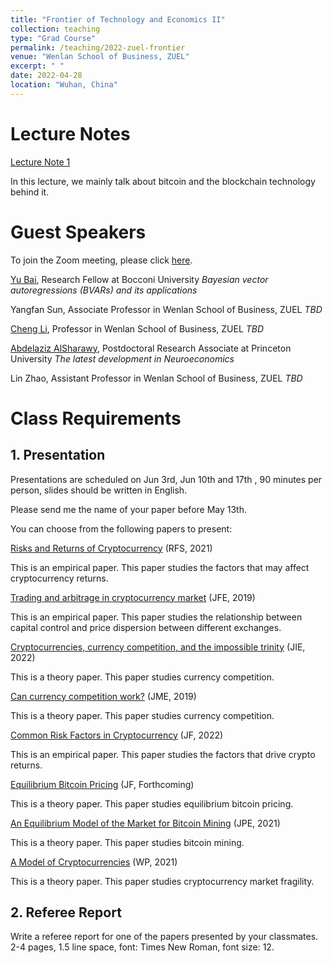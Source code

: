 ```yaml
---
title: "Frontier of Technology and Economics II"
collection: teaching
type: "Grad Course"
permalink: /teaching/2022-zuel-frontier
venue: "Wenlan School of Business, ZUEL"
excerpt: " "
date: 2022-04-28
location: "Wuhan, China"
---
```


# Lecture Notes

[Lecture Note 1](https://github.com/Anonymous-Y/my_website/blob/528a7beaae7232fc87d98f856e2d24c5ecee9f67/files/zuel/frontier_of_technology_and_economics_ii/letcure_1.pdf)

In this lecture, we mainly talk about bitcoin and the blockchain technology behind it.

# Guest Speakers

To join the Zoom meeting, please click [here](https://virginiatech.zoom.us/j/85398946300).

[Yu Bai](https://sites.google.com/view/yubai90/home), Research Fellow at Bocconi University
*Bayesian vector autoregressions (BVARs) and its applications*

Yangfan Sun, Associate Professor in Wenlan School of Business, ZUEL
*TBD*

[Cheng Li](https://chengli.weebly.com), Professor in Wenlan School of Business, ZUEL
*TBD*

[Abdelaziz AlSharawy](https://sites.google.com/a/vt.edu/alsharawy/), Postdoctoral Research Associate at Princeton University
*The latest development in Neuroeconomics*

Lin Zhao, Assistant Professor in Wenlan School of Business, ZUEL
*TBD*


# Class Requirements

## 1. Presentation

Presentations are scheduled on Jun 3rd, Jun 10th and 17th , 90 minutes per person, slides should be written in English.  

Please send me the name of your paper before May 13th.

You can choose from the following papers to present:

[Risks and Returns of Cryptocurrency](https://doi.org/10.1093/rfs/hhaa113) (RFS, 2021)

This is an empirical paper. This paper studies the factors that may affect cryptocurrency returns.

[Trading and arbitrage in cryptocurrency market](https://doi.org/10.1016/j.jfineco.2019.07.001) (JFE, 2019)

This is an empirical paper. This paper studies the relationship between capital control and price dispersion between different exchanges.

[Cryptocurrencies, currency competition, and the impossible trinity](https://doi.org/10.1016/j.jinteco.2022.103601) (JIE, 2022)

This is a theory paper. This paper studies currency competition.

[Can currency competition work?](https://doi.org/10.1016/j.jmoneco.2019.07.003) (JME, 2019)

This is a theory paper. This paper studies currency competition.

[Common Risk Factors in Cryptocurrency](https://doi.org/10.1111/jofi.13119) (JF, 2022)

This is an empirical paper. This paper studies the factors that drive crypto returns.

[Equilibrium Bitcoin Pricing](https://ssrn.com/abstract=3261063) (JF, Forthcoming)

This is a theory paper. This paper studies equilibrium bitcoin pricing.

[An Equilibrium Model of the Market for Bitcoin Mining](https://doi.org/10.1086/714445) (JPE, 2021)

This is a theory paper. This paper studies bitcoin mining.

[A Model of Cryptocurrencies](https://www.nber.org/papers/w26816) (WP, 2021)

This is a theory paper. This paper studies cryptocurrency market fragility.


## 2. Referee Report

Write a referee report for one of the papers presented by your classmates. 2-4 pages, 1.5 line space, font: Times New Roman, font size: 12.

